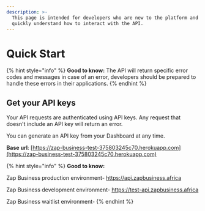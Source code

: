 ```yaml
---
description: >-
  This page is intended for developers who are new to the platform and want to
  quickly understand how to interact with the API.
---
```


# Quick Start

{% hint style="info" %}
**Good to know:** The API will return specific error codes and messages in case of an error, developers should be prepared to handle these errors in their applications.
{% endhint %}

##

## Get your API keys

Your API requests are authenticated using API keys. Any request that doesn't include an API key will return an error.

You can generate an API key from your Dashboard at any time.

**Base url**: [https://zap-business-test-375803245c70.herokuapp.com](https://zap-business-test-375803245c70.herokuapp.com)

{% hint style="info" %}
**Good to know:**

Zap Business production environment- https://api.zapbusiness.africa

Zap Business development environment- https://test-api.zapbusiness.africa

Zap Business waitlist environment-
{% endhint %}
